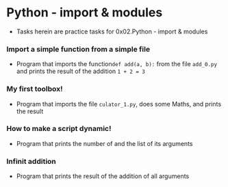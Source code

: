 # Python - import & modules

* Tasks herein are practice tasks for 0x02.Python - import & modules

### Import a simple function from a simple file

* Program that imports the function`def add(a, b):` from the file `add_0.py` and prints the result of the addition `1 + 2 = 3`

### My first toolbox!

* Program that imports the file `culator_1.py`, does some Maths, and prints the result

### How to make a script dynamic!

* Program that prints the number of and the list of its arguments 

### Infinit addition

* Program that prints the result of the addition of all arguments
